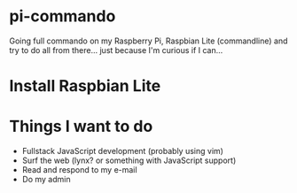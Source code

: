 # pi-commando
Going full commando on my Raspberry Pi, Raspbian Lite (commandline) and try to do all from there... just because I'm curious if I can...

# Install Raspbian Lite

# Things I want to do

- Fullstack JavaScript development (probably using vim)
- Surf the web (lynx? or something with JavaScript support)
- Read and respond to my e-mail
- Do my admin
